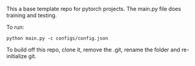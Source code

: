 This a base template repo for pytorch projects. The main.py file does training and testing.

To run:

    python main.py -c configs/config.json

To build off this repo, clone it, remove the .git, rename the folder and re-initialize git.

